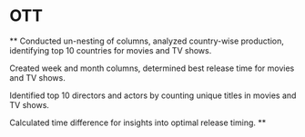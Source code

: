# OTT

**
Conducted un-nesting of columns, analyzed country-wise production, identifying top 10 countries for movies and TV shows.

Created week and month columns, determined best release time for movies and TV shows.

Identified top 10 directors and actors by counting unique titles in movies and TV shows.

Calculated time difference for insights into optimal release timing.
**
